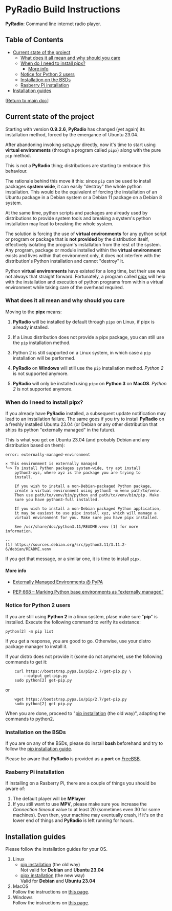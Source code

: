 # PyRadio Build Instructions

**PyRadio**: Command line internet radio player.

## Table of Contents
<!-- vim-markdown-toc Marked -->

* [Current state of the project](#current-state-of-the-project)
    * [What does it all mean and why should you care](#what-does-it-all-mean-and-why-should-you-care)
    * [When do I need to install pipx?](#when-do-i-need-to-install-pipx?)
        * [More info](#more-info)
    * [Notice for Python 2 users](#notice-for-python-2-users)
    * [Installation on the BSDs](#installation-on-the-bsds)
    * [Rasberry Pi installation](#rasberry-pi-installation)
* [Installation guides](#installation-guides)

<!-- vim-markdown-toc -->

[[Return to main doc]](README.md)

## Current state of the project

Starting with version **0.9.2.6**, **PyRadio** has changed (yet again) its installation method, forced by the emergance of Ubuntu 23.04.

After abandoning invoking *setup.py* directly, now it's time to start using **virtual environments** (through a program called `pipx`) along with the pure `pip` method.

This is not a **PyRadio** thing; distributions are starting to embrace this behaviour.

The rationale behind this move it this: since `pip` can be used to install packages **system wide**, it can easily "destroy" the whole python installation. This would be the equivalent of forcing the installation of an Ubuntu package in a Debian system or a Debian 11 package on a Debian 8 system.

At the same time, python scripts and packages are already used by distributions to provide system tools and breaking a system's python installation may lead to breaking the whole system.

The solution is forcing the use of **virtual environments** for any python script or program or package that is **not provided** by the distribution itself, effectively isolating the program's installation from the rest of the system. Any program, package or module installed within the **virtual environment** exists and lives within that environment only, it does not interfere with the distribution's Python installation and cannot "destroy" it.

Python **virtual environments** have existed for a long time, but their use was not always that straight forward. Fortunately, a program called [pipx](https://pypa.github.io/pipx/) will help with the installation and execution of python programs from within a virtual environment while taking care of the overhead required.

### What does it all mean and why should you care

Moving to the **pipx** means:

1. **PyRadio** will be installed by default through `pipx` on Linux, if pipx is already installed.

2. If a Linux distribution does not provide a pipx package, you can still use the `pip` installation method.

3. Python 2 is still supported on a Linux system, in which case a `pip` installation will be performed.

4. **PyRadio** on **Windows** will still use the `pip` installation method. *Python 2* is not supported anymore.

5. **PyRadio** will only be installed using `pipx` on **Python 3** on **MacOS**. *Python 2* is not supported anymore.


### When do I need to install pipx?

If you already have **PyRadio** installed, a subsequent update notification may lead to an installation failure. The same goes if you try to install **PyRadio** on a freshly installed Ubuntu 23.04 (or Debian or any other distribution that ships its python "externally managed" in the future).

This is what you get on Ubuntu 23.04 (and probably Debian and any distribution based on them):

```
error: externally-managed-environment

× This environment is externally managed
╰─> To install Python packages system-wide, try apt install
    python3-xyz, where xyz is the package you are trying to
    install.

    If you wish to install a non-Debian-packaged Python package,
    create a virtual environment using python3 -m venv path/to/venv.
    Then use path/to/venv/bin/python and path/to/venv/bin/pip. Make
    sure you have python3-full installed.

    If you wish to install a non-Debian packaged Python application,
    it may be easiest to use pipx install xyz, which will manage a
    virtual environment for you. Make sure you have pipx installed.

    See /usr/share/doc/python3.11/README.venv [1] for more information.

--
[1] https://sources.debian.org/src/python3.11/3.11.2-6/debian/README.venv
```

If you get that message, or a similar one, it is time to install `pipx`.

#### More info

- [Externally Managed Environments @ PyPA](https://packaging.python.org/en/latest/specifications/externally-managed-environments/)

- [PEP 668 – Marking Python base environments as “externally managed”](https://peps.python.org/pep-0668/)


### Notice for Python 2 users

If you are still using **Python 2** in a linux system, plase make sure "**pip**" is installed. Execute the following command to verify its existance:

```
python[2] -m pip list
```

If you get a response, you are good to go. Otherwise, use your distro package manager to install it.

If your distro does not provide it (some do not anymore), use the following commands to get it:

```
    curl https://bootstrap.pypa.io/pip/2.7/get-pip.py \
        --output get-pip.py
    sudo python[2] get-pip.py
```

or

```
    wget https://bootstrap.pypa.io/pip/2.7/get-pip.py
    sudo python[2] get-pip.py
```

When you are done, proceed to  "[pip installation](linux.md) (the old way)", adapting the commands to python2.

### Installation on the BSDs

If you are on any of the BSDs, please do install **bash** beforehand and try to follow the [pip installation guide](linux-pip.md).

Please be aware that **PyRadio** is provided as a **port** on [FreeBSB](https://www.freshports.org/audio/py-pyradio/).


### Rasberry Pi installation

If installing on a Rasberry Pi, there are a couple of things you should be aware of:

1. The default player will be **MPlayer**
3. If you still want to use **MPV**, please make sure you increase the *Connection timeout* value to at least 20 (sometimes even 30 for some machines). Even then, your machine may eventually crash, if it's on the lower end of things and **PyRadio** is left running for hours.

## Installation guides

Please follow the installation guides for your OS.

1. Linux
    - [pip installation](linux.md) (the old way) \
Not valid for **Debian** and **Ubuntu 23.04**
    - [pipx installation](linux-pipx.md) (the new way) \
Valid for **Debian** and **Ubuntu 23.04**
2. MacOS \
Follow the instructions on [this page](macos.md).
3. Windows \
Follow the instructions on [this page](windows.md).


